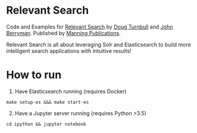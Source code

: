 # Relevant Search

Code and Examples for [Relevant Search](http://manning.com/turnbull) by [Doug Turnbull](http://github.com/softwaredoug) and [John Berryman](http://github.com/jnbrymn). Published by [Manning Publications](http://manning.com).

Relevant Search is all about leveraging Solr and Elasticsearch to build more intelligent search applications with intuitive results!

# How to run

1. Have Elasticsearch running (requires Docker)
  ```
  make setup-es &&& make start-es
  ```

2. Have a Jupyter server running (requires Python >3.5)
  ```
  cd ipython && jupyter notebook
  ```
